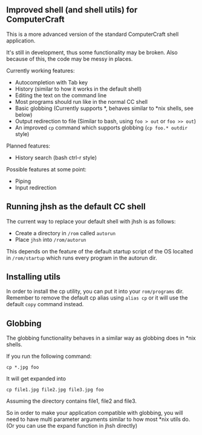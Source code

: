 Improved shell (and shell utils) for ComputerCraft
--------------------------------------------------

This is a more advanced version of the standard ComputerCraft shell application.

It's still in development, thus some functionality may be broken. Also because of this, the code may be messy in places.

Currently working features:

  - Autocompletion with Tab key
  - History (similar to how it works in the default shell)
  - Editing the text on the command line
  - Most programs should run like in the normal CC shell
  - Basic globbing (Currently supports *, behaves similar to *nix shells, see below)
  - Output redirection to file (Similar to bash, using `foo > out` or `foo >> out`)
  - An improved `cp` command which supports globbing (`cp foo.* outdir` style)

Planned features:

  - History search (bash ctrl-r style)

Possible features at some point:

  - Piping
  - Input redirection

Running jhsh as the default CC shell
------------------------------------

The current way to replace your default shell with jhsh is as follows:

  - Create a directory in `/rom` called `autorun`
  - Place `jhsh` into `/rom/autorun`

This depends on the feature of the default startup script of the OS localted in `/rom/startup` which
runs every program in the autorun dir.

Installing utils
----------------

In order to install the cp utility, you can put it into your `rom/programs` dir. 
Remember to remove the default cp alias using `alias cp` or it will use  the default `copy` command instead.

Globbing
--------

The globbing functionality behaves in a similar way as globbing does in *nix shells.

If you run the following command:

    cp *.jpg foo

It will get expanded into

    cp file1.jpg file2.jpg file3.jpg foo

Assuming the directory contains file1, file2 and file3.

So in order to make your application compatible with globbing, you will need to have multi parameter
arguments similar to how most *nix utils do. (Or you can use the expand function in jhsh directly)
